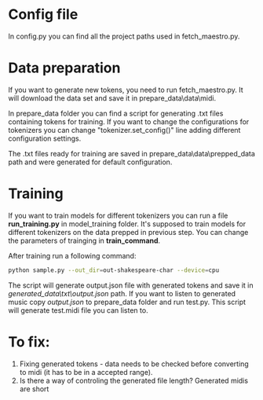 # Config file

In config.py you can find all the project paths used in fetch_maestro.py. 

# Data preparation

If you want to generate new tokens, you need to run fetch_maestro.py. It will download the data set and save it in prepare_data\data\midi.

In prepare_data folder you can find a script for generating .txt files containing tokens for training. If you want to change the configurations for tokenizers you can change "tokenizer.set_config()" line adding different configuration settings.

The .txt files ready for training are saved in prepare_data\data\prepped_data path and were generated for default configuration.

# Training

If you want to train models for different tokenizers you can run a file **run_training.py** in model_training folder. It's supposed to train models for different tokenizers on the data prepped in previous step. You can change the parameters of trainging in **train_command**.

After training run a following command:

``` sh
python sample.py --out_dir=out-shakespeare-char --device=cpu
```

The script will generate output.json file with generated tokens and save it in *generated_data\txt\output.json* path. If you want to listen to generated music copy *output.json* to prepare_data folder and run test.py. This script will generate test.midi file you can listen to.

# To fix:

1. Fixing generated tokens - data needs to be checked before converting to midi (it has to be in a accepted range). 
2. Is there a way of controling the generated file length? Generated midis are short
